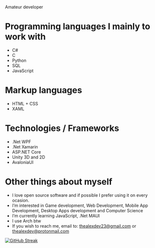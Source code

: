 Amateur developer

# Programming languages I mainly to work with
- C#
- C
- Python
- SQL
- JavaScript

# Markup languages
- HTML + CSS
- XAML

# Technologies / Frameworks
- .Net WPF
- .Net Xamarin
- ASP.NET Core
- Unity 3D and 2D
- AvaloniaUI

# Other things about myself
- I love open source software and if possible I prefer using it on every ocasion.
- I’m interested in Game development, Web Development, Mobile App Development, Desktop Apps development and Computer Science
- I’m currently learning JavaScript, .Net MAUI
- I use Arch btw
- If you wish to reach me, email to: thealexdev23@gmail.com or thealexdev@protonmail.com

[![GitHub Streak](http://github-readme-streak-stats.herokuapp.com?user=TheAlexDev23&theme=onedark&date_format=M%20j%5B%2C%20Y%5D)](https://git.io/streak-stats)
